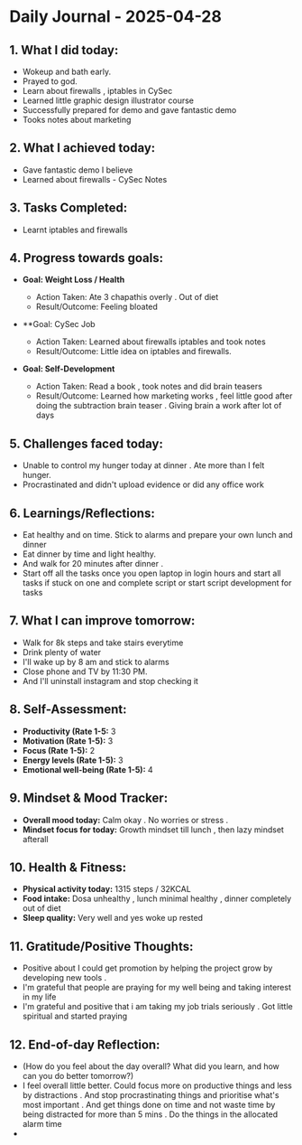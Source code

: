 # Daily Journal - 2025-04-28

## 1. What I did today:
- Wokeup and bath early. 
- Prayed to god.
- Learn about firewalls , iptables in CySec
- Learned little graphic design illustrator course
- Successfully prepared for demo and gave fantastic demo
- Tooks notes about marketing

## 2. What I achieved today:
- Gave fantastic demo I believe
- Learned about firewalls - CySec Notes

## 3. Tasks Completed:
- Learnt iptables and firewalls 

## 4. Progress towards goals:
- **Goal: Weight Loss / Health**
  - Action Taken: Ate 3 chapathis overly . Out of diet
  - Result/Outcome: Feeling bloated
  
- **Goal: CySec Job
  - Action Taken: Learned about firewalls iptables and took notes
  - Result/Outcome: Little idea on iptables and firewalls. 

- **Goal: Self-Development**
  - Action Taken: Read a book , took notes and did brain teasers
  - Result/Outcome: Learned how marketing works , feel little good after doing the subtraction brain teaser . Giving brain a work after lot of days

## 5. Challenges faced today:
- Unable to control my hunger today at dinner . Ate more than I felt hunger.
- Procrastinated and didn't upload evidence or did any office work

## 6. Learnings/Reflections:
- Eat healthy and on time. Stick to alarms and prepare your own lunch and dinner 
- Eat dinner by time and light healthy.
- And walk for 20 minutes after dinner . 
- Start off all the tasks once you open laptop in login hours and start all tasks if stuck on one and complete script or start script development for tasks

## 7. What I can improve tomorrow:
- Walk for 8k steps and take stairs everytime
- Drink plenty of water 
- I'll wake up by 8 am and stick to alarms
- Close phone and TV by 11:30 PM.
- And I'll uninstall instagram and stop checking it

## 8. Self-Assessment:
- **Productivity (Rate 1-5:** 3
- **Motivation (Rate 1-5):** 3
- **Focus (Rate 1-5):** 2
- **Energy levels (Rate 1-5):** 3
- **Emotional well-being (Rate 1-5):** 4

## 9. Mindset & Mood Tracker:
- **Overall mood today:** Calm okay . No worries or stress . 
- **Mindset focus for today:** Growth mindset till lunch , then lazy mindset afterall  
## 10. Health & Fitness:
- **Physical activity today:** 1315 steps / 32KCAL
- **Food intake:** Dosa unhealthy , lunch minimal healthy , dinner completely out of diet
- **Sleep quality:** Very well and yes woke up rested
  
## 11. Gratitude/Positive Thoughts:
- Positive about I could get promotion by helping the project grow by developing new tools . 
- I'm grateful that people are praying for my well being and taking interest in my life
- I'm grateful and positive that i am taking my job trials seriously . Got little spiritual and started praying

## 12. End-of-day Reflection:
- (How do you feel about the day overall? What did you learn, and how can you do better tomorrow?)
- I feel overall little better. Could focus more on productive things and less by distractions . And stop procrastinating things and prioritise what's most important . And get things done on time and not waste time by being distracted for more than 5 mins . Do the things in the allocated alarm time
- 
